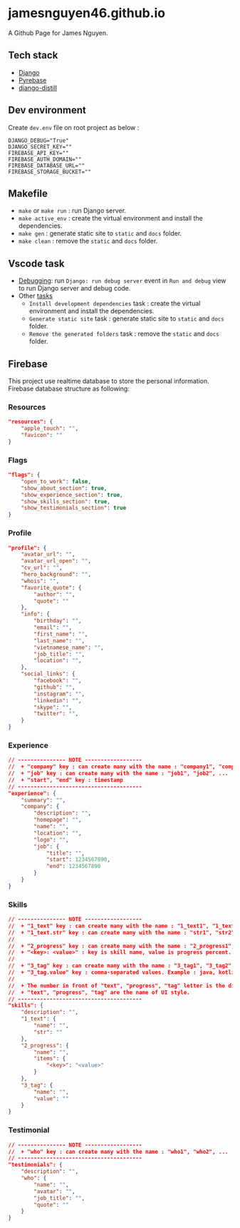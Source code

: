 # jamesnguyen46.github.io

A Github Page for James Nguyen.

## Tech stack

- [Django](https://docs.djangoproject.com/)
- [Pyrebase](https://github.com/thisbejim/Pyrebase)
- [django-distill](https://github.com/meeb/django-distill)

## Dev environment

Create `dev.env` file on root project as below :

```
DJANGO_DEBUG="True"
DJANGO_SECRET_KEY=""
FIREBASE_API_KEY=""
FIREBASE_AUTH_DOMAIN=""
FIREBASE_DATABASE_URL=""
FIREBASE_STORAGE_BUCKET=""
```

## Makefile

- `make` or `make run` : run Django server.
- `make active_env` : create the virtual environment and install the dependencies.
- `make gen` : generate static site to `static` and `docs` folder.
- `make clean` : remove the `static` and `docs` folder.

## Vscode task

- [Debugging](https://code.visualstudio.com/docs/editor/debugging): run `Django: run debug server` event in `Run and debug` view to run Django server and debug code.
- Other [tasks](https://code.visualstudio.com/docs/editor/tasks)
  - `Install development dependencies` task : create the virtual environment and install the dependencies.
  - `Generate static site` task : generate static site to `static` and `docs` folder.
  - `Remove the generated folders` task : remove the `static` and `docs` folder.

## Firebase

This project use realtime database to store the personal information. Firebase database structure as following:

### Resources

```json
"resources": {
    "apple_touch": "",
    "favicon": ""
}
```

### Flags

```json
"flags": {
    "open_to_work": false,
    "show_about_section": true,
    "show_experience_section": true,
    "show_skills_section": true,
    "show_testimonials_section": true
}
```

### Profile

```json
"profile": {
    "avatar_url": "",
    "avatar_url_open": "",
    "cv_url": "",
    "hero_background": "",
    "whois": "",
    "favorite_quote": {
        "author": "",
        "quote": ""
    },
    "info": {
        "birthday": "",
        "email": "",
        "first_name": "",
        "last_name": "",
        "vietnamese_name": "",
        "job_title": "",
        "location": "",
    },
    "social_links": {
        "facebook": "",
        "github": "",
        "instagram": "",
        "linkedin": "",
        "skype": "",
        "twitter": "",
    }
}
```

### Experience

```json
// --------------- NOTE ------------------
//  + "company" key : can create many with the name : "company1", "company2", ...
//  + "job" key : can create many with the name : "job1", "job2", ...
//  + "start", "end" key : timestamp
// ---------------------------------------
"experience": {
    "summary": "",
    "company": {
        "description": "",
        "homepage": "",
        "name": "",
        "location": "",
        "logo": "",
        "job": {
            "title": "",
            "start": 1234567890,
            "end": 1234567890
        }
    }
}
```

### Skills

```json
// --------------- NOTE ------------------
//  + "1_text" key : can create many with the name : "1_text1", "1_text2", ...
//  + "1_text.str" key : can create many with the name : "str1", "str2", ...
//
//  + "2_progress" key : can create many with the name : "2_progress1", "2_progress2", ...
//  + "<key>: <value>" : key is skill name, value is progress percent. Example: java:70, kotlin:80
//
//  + "3_tag" key : can create many with the name : "3_tag1", "3_tag2", ...
//  + "3_tag.value" key : comma-separated values. Example : java, kotlin, dart, swift
//
//  + The number in front of "text", "progress", "tag" letter is the display order.
//  + "text", "progress", "tag" are the name of UI style.
// ---------------------------------------
"skills": {
    "description": "",
    "1_text": {
        "name": "",
        "str": ""
    },
    "2_progress": {
        "name": "",
        "items": {
            "<key>": "<value>"
        }
    },
    "3_tag": {
        "name": "",
        "value": ""
    }
}
```

### Testimonial

```json
// --------------- NOTE ------------------
//  + "who" key : can create many with the name : "who1", "who2", ...
// ---------------------------------------
"testimonials": {
    "description": "",
    "who": {
        "name": "",
        "avatar": "",
        "job_title": "",
        "quote": ""
    }
}
```
